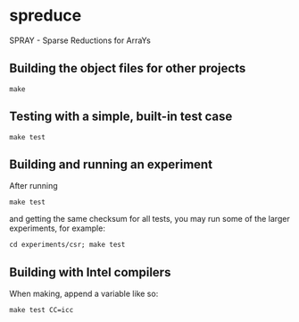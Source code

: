 # spreduce

SPRAY - Sparse Reductions for ArraYs

## Building the object files for other projects

    make

## Testing with a simple, built-in test case

    make test

## Building and running an experiment

After running

    make test

and getting the same checksum for all tests, you may run some of the larger experiments, for example:

    cd experiments/csr; make test

## Building with Intel compilers

When making, append a variable like so:

    make test CC=icc
